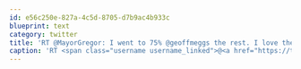 ```yaml
---
id: e56c250e-827a-4c5d-8705-d7b9ac4b933c
blueprint: text
category: twitter
title: 'RT @MayorGregor: I went to 75% @geoffmeggs the rest. I love the attack website, btw RT @takebackvan:Why did you skip out on 50% of Trans ...'
caption: 'RT <span class="username username_linked">@<a href="https://twitter.com/MayorGregor" title="">MayorGregor</a></span>: I went to 75% <span class="username username_linked">@<a href="https://twitter.com/geoffmeggs" title="Geoff Meggs">geoffmeggs</a></span> the rest. I love the attack website, btw RT @takebackvan:Why did you skip out on 50% of Trans ...'
---
```

